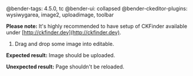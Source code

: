 @bender-tags: 4.5.0, tc
@bender-ui: collapsed
@bender-ckeditor-plugins: wysiwygarea, image2, uploadimage, toolbar

**Please note:** It's highly recommended to have setup of CKFinder available under [http://ckfinder.dev](http://ckfinder.dev).

1. Drag and drop some image into editable.

**Expected result:** Image should be uploaded.

**Unexpected result:** Page shouldn't be reloaded.
